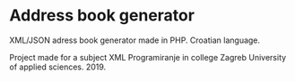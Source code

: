 # Address book generator

XML/JSON adress book generator made in PHP.
Croatian language.

Project made for a subject XML Programiranje in college Zagreb University of applied sciences.
2019.
